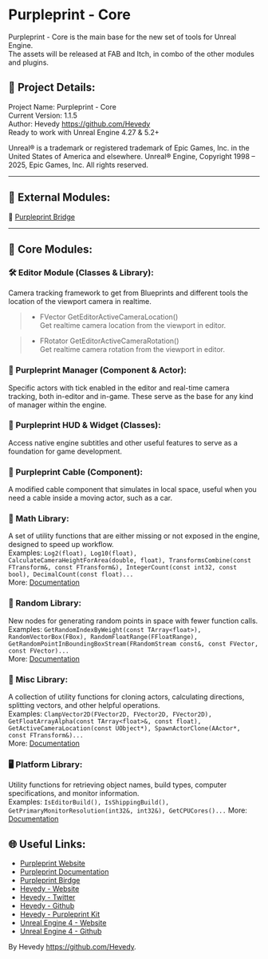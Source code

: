 # Purpleprint - Core
Purpleprint - Core is the main base for the new set of tools for Unreal Engine.  
The assets will be released at FAB and Itch, in combo of the other modules and plugins.

## 📌 Project Details:
Project Name: Purpleprint - Core   
Current Version: 1.1.5  
Author: Hevedy <https://github.com/Hevedy>  
Ready to work with Unreal Engine 4.27 & 5.2+  



Unreal® is a trademark or registered trademark of Epic Games, Inc. in the United States of America and elsewhere.
Unreal® Engine, Copyright 1998 – 2025, Epic Games, Inc. All rights reserved.  

---

## 🔗 External Modules:
🔁 [Purpleprint Bridge][PurpleprintBridge]

---

## 🧱 Core Modules:

### 🛠 Editor Module (Classes & Library):
Camera tracking framework to get from Blueprints and different tools the location of the viewport camera in realtime.   

> - FVector GetEditorActiveCameraLocation()  
>   Get realtime camera location from the viewport in editor.  

> - FRotator GetEditorActiveCameraRotation()  
>   Get realtime camera rotation from the viewport in editor.  

### 🧭 Purpleprint Manager (Component & Actor):
Specific actors with tick enabled in the editor and real-time camera tracking, both in-editor and in-game. These serve as the base for any kind of manager within the engine.  

### 🧾 Purpleprint HUD & Widget (Classes):
Access native engine subtitles and other useful features to serve as a foundation for game development.  

### 🔌 Purpleprint Cable (Component):
A modified cable component that simulates in local space, useful when you need a cable inside a moving actor, such as a car.  

### 🧮 Math Library:
A set of utility functions that are either missing or not exposed in the engine, designed to speed up workflow.  
Examples: ```Log2(float), Log10(float), CalculateCameraHeightForArea(double, float), TransformsCombine(const FTransform&, const FTransform&), IntegerCount(const int32, const bool), DecimalCount(const float)...```  
More: [Documentation](https://www.hevedy.com/wiki/purpleprint/core/api/purpleprint-core-math.html)

### 🎲 Random Library:
New nodes for generating random points in space with fewer function calls.  
Examples: ```GetRandomIndexByWeight(const TArray<float>), RandomVectorBox(FBox), RandomFloatRange(FFloatRange), GetRandomPointInBoundingBoxStream(FRandomStream const&, const FVector, const FVector)...```  
More: [Documentation](https://www.hevedy.com/wiki/purpleprint/core/api/purpleprint-core-random.html)

### 🧰 Misc Library:
A collection of utility functions for cloning actors, calculating directions, splitting vectors, and other helpful operations.  
Examples: ```ClampVector2D(FVector2D, FVector2D, FVector2D), GetFloatArrayAlpha(const TArray<float>&, const float), GetActiveCameraLocation(const UObject*), SpawnActorClone(AActor*, const FTransform&)...```  
More: [Documentation](https://www.hevedy.com/wiki/purpleprint/core/api/purpleprint-core-misc.html)

### 🖥️ Platform Library:  
Utility functions for retrieving object names, build types, computer specifications, and monitor information.  
Examples: ```IsEditorBuild(), IsShippingBuild(), GetPrimaryMonitorResolution(int32&, int32&), GetCPUCores()...```
More: [Documentation](https://www.hevedy.com/wiki/purpleprint/core/api/purpleprint-core-platform.html)

## 🌐 Useful Links:
- [Purpleprint Website][PurpleprintWeb]
- [Purpleprint Documentation][PurpleprintWiki]
- [Purpleprint Birdge][PurpleprintBridge]
- [Hevedy - Website][HevedyWeb]
- [Hevedy - Twitter][HevedyTwitter]
- [Hevedy - Github][HevedyGithub]
- [Hevedy - Purpleprint Kit][PurpleprintKitGithub]
- [Unreal Engine 4 - Website][UE4Website]
- [Unreal Engine 4 - Github][UE4Github]




By Hevedy <https://github.com/Hevedy>.


[PurpleprintWeb]: https://www.hevedy.com/purpleprint/
[PurpleprintWiki]: https://www.hevedy.com/wiki/
[PurpleprintBridge]: https://github.com/Hevedy/Purpleprint-Bridge
[HevedyWeb]: https://www.hevedy.com/
[HevedyTwitter]: https://twitter.com/Hevedy
[HevedyGithub]: https://github.com/Hevedy
[PurpleprintKitGithub]: https://github.com/Hevedy/PurpleprintKit
[UE4Github]: https://github.com/EpicGames/UnrealEngine
[UE4Website]: https://www.unrealengine.com/
[Trello]: https://trello.com/b/vx7Ydo7I/public-projects
